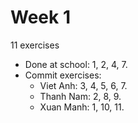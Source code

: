# Week 1

11 exercises

- Done at school: 1, 2, 4, 7.
- Commit exercises:
  - Viet Anh: 3, 4, 5, 6, 7.
  - Thanh Nam: 2, 8, 9.
  - Xuan Manh: 1, 10, 11.
